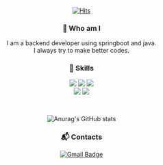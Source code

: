 <div align=center>
  
[![Hits](https://hits.seeyoufarm.com/api/count/incr/badge.svg?url=https%3A%2F%2Fgithub.com%2Flimheonjun%2Fhit-counter&count_bg=%2379C83D&title_bg=%23555555&icon=&icon_color=%23E7E7E7&title=hits&edge_flat=false)](https://hits.seeyoufarm.com)



### 👋 Who am I
I am a backend developer using springboot and java.  
I always try to make better codes.
<br>

### 💪 Skills
![](https://img.shields.io/badge/Springboot-6DB33F?style=for-the-badge&logo=springboot&logoColor=white)
![](https://img.shields.io/badge/JAVA-007396?style=for-the-badge&logo=java&logoColor=white)
![](https://img.shields.io/badge/Springsecurity-6DB33F?style=for-the-badge&logo=springsecurity&logoColor=white)  
![](https://img.shields.io/badge/JPA-6DB33F?style=for-the-badge&logo=springboot&logoColor=white)
![](https://img.shields.io/badge/DOCKER-4479A1?style=for-the-badge&logo=DOCKER&logoColor=white)
<!-- ![](https://img.shields.io/badge/Kubernetes-326CE5?style=for-the-badge&logo=Kubernetes&logoColor=white) -->
<br>

![Anurag's GitHub stats](https://github-readme-stats.vercel.app/api?username=limheonjun&show_icons=true&theme=radical)  

### :mailbox_with_mail: Contacts
[![Gmail Badge](https://img.shields.io/badge/-Gmail-d14836?style=flat-square&logo=Gmail&logoColor=white&link=mailto:jumong4000@gmail.com)](mailto:jumong4000@gmail.com)

</div>
